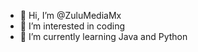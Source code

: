 - 👋 Hi, I’m @ZuluMediaMx
- 👀 I’m interested in coding
- 🌱 I’m currently learning Java and Python

<!---
ZuluMediaMx/ZuluMediaMx is a ✨ special ✨ repository because its `README.md` (this file) appears on your GitHub profile.
You can click the Preview link to take a look at your changes.
--->
